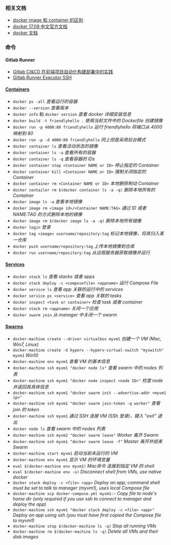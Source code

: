### 相关文档
* [docker image 和 container 的区别](https://www.cnblogs.com/bethal/p/5942369.html)
* [docker 17.09 中文官方文档](https://docs-cn.docker.octowhale.com/)
* [docker 文档](http://www.dockerinfo.net/document)

### 命令

#### Gitlab Runner
* [Gitlab CI&CD 在前端项目自动化构建部署中的实践](https://blog.csdn.net/java060515/article/details/84065083)
* [Gitlab Runner Executor SSH](https://docs.gitlab.com/ee/ci/ssh_keys/README.html#ssh-keys-when-using-the-docker-executor)

#### [Containers](https://docs.docker.com/get-started/part2/)
* `docker ps -all` _查看运行的容器_
* `docker --version` _查看版本_
* `docker info` 和 `docker version` _查看 docker 详细安装信息_
* `docker build -t friendlyhello .` _使用当前文件中的 Dockerfile 创建镜像_
* `docker run -p 4000:80 friendlyhello` _运行 friendlyhello 将端口从 4000 映射到 80_
* `docker run -p -d 4000:80 friendlyhello` _同上但是采用后台模式_
* `docker container ls` _查看活动状态的镜像_
* `docker container ls -a` _查看所有的容器_
* `docker container ls -q` _查看容器的 IDs_
* `docker container stop <Container NAME or ID>` _停止指定的 Container_
* `docker container kill <Container NAME or ID>` _强制关闭指定的 Container_
* `docker container rm <Container NAME or ID>` _本地删除制动 Container_
* `docker contailer rm $(docker container ls -a -q)` _删除本地所有的 Container_
* `docker image ls -a` _查看本地镜像_
* `docker image rm <image id>/<Container NAME:TAG>` _通过 ID 或者 NAME:TAG 的方式删除本地的镜像_
* `docker image rm $(docker image ls -a -q)` _删除本地所有镜像_
* `docker login` _登录_
* `docker tag <image> username/repository:tag` _标记本地镜像，将其归入某一仓库_
* `docker push username/repository:tag` _上传本地镜像到仓库_
* `docker run username/repository:tag` _从远程服务器获取镜像并运行_

#### [Services](https://docs.docker.com/get-started/part3/)
* `docker stack ls` _查看 stacks 或者 apps_
* `docker stack deploy -c <composefile> <appname>` _运行 Compose File_
* `docker service ls` _查看 app 关联的运行中的 services_
* `docker service ps <service>` _查看 app 关联的 tasks_
* `docker inspect <task or container>` _检查 task 或者 container_
* `docker stack rm <appname>` _关闭一个应用_
* `docker swarm join` _从 manager 中关闭一个 swarm_

#### [Swarms](https://docs.docker.com/get-started/part4/)
* `docker-machine create --driver virtualbox myvm1` _创建一个 VM (Mac, Win7, Linux)_
* `docker-machine create -d hyperv --hyperv-virtual-switch "myswitch" myvm1` _Win10_
* `docker-machine env myvm1` _查看 VM 的基本信息_
* `docker-machine ssh myvm1 "docker node ls"` _查看 swarm 中的 nodes 列表_
* `docker-machine ssh myvm1 "docker node inspect <node ID>"` _检查 node 并返回其具体信息_
* `docker-machine ssh myvm1 "docker swarm init --advertise-addr <myvm1 ip>"`
* `docker-machine ssh myvm1 "docker swarm join-token -q worker"` _查看 join 的 token_
* `docker-machine ssh myvm1` _通过 SSH 连接 VM (SSh 登录)，键入 “exit” 退出_
* `docker node ls` _查看 swarm 中的 nodes 列表_
* `docker-machine ssh myvm2 "docker swarm leave"` _Worker 离开 Swarm_
* `docker-machine ssh myvm1 "docker swarm leave -f"` _Master 离开并结束 Swarm_
* `docker-machine start myvm1` _启动当前未运行的 VM_
* `docker-machine env myvm1` _显示 VM 的环境变量_
* `eval $(docker-machine env myvm1)` _Mac命令 连接到指定 VM 的 shell_
* `eval $(docker-machine env -u)` _Disconnect shell from VMs, use native docker_
* `docker stack deploy -c <file> <app>`  _Deploy an app; command shell must be set to talk to manager (myvm1), uses local Compose file_
* `docker-machine scp docker-compose.yml myvm1:~` _Copy file to node's home dir (only required if you use ssh to connect to manager and deploy the app)_
* `docker-machine ssh myvm1 "docker stack deploy -c <file> <app>"`   _Deploy an app using ssh (you must have first copied the Compose file to myvm1)_
* `docker-machine stop $(docker-machine ls -q)` _Stop all running VMs_
* `docker-machine rm $(docker-machine ls -q)` _Delete all VMs and their disk images_

